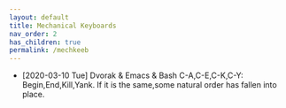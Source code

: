 ```yaml
---
layout: default
title: Mechanical Keyboards 
nav_order: 2
has_children: true
permalink: /mechkeeb
---
```




* [2020-03-10 Tue] Dvorak & Emacs & Bash 
C-A,C-E,C-K,C-Y: Begin,End,Kill,Yank. If it is the same,some natural order has fallen into place. 
